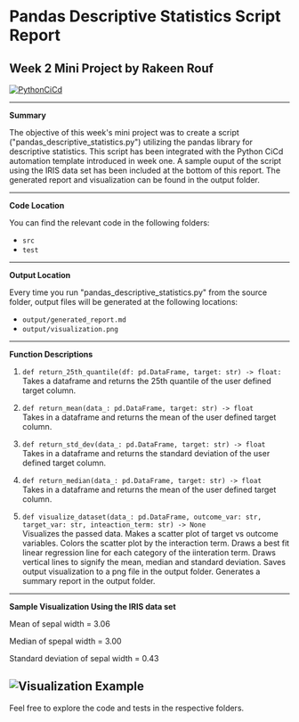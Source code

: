 # Pandas Descriptive Statistics Script Report
## Week 2 Mini Project by Rakeen Rouf

[![PythonCiCd](https://github.com/nogibjj/PandasDescriptiveStatisitcs/actions/workflows/python_ci_cd.yml/badge.svg)](https://github.com/nogibjj/PandasDescriptiveStatisitcs/actions/workflows/python_ci_cd.yml)

---

**Summary**

The objective of this week's mini project was to create a script ("pandas_descriptive_statistics.py") utilizing the pandas library for descriptive statistics. This script has been integrated with the Python CiCd automation template introduced in week one. A sample ouput of the script using the IRIS data set has been included at the bottom of this report. The generated report and visualization can be found in the output folder.

---

**Code Location**

You can find the relevant code in the following folders:
- `src`
- `test`

---

**Output Location**

Every time you run "pandas_descriptive_statistics.py" from the source folder, output files will be generated at the following locations:
- `output/generated_report.md`
- `output/visualization.png`

---

**Function Descriptions**

1. `def return_25th_quantile(df: pd.DataFrame, target: str) -> float:`  
   Takes a dataframe and returns the 25th quantile of the user defined target column.

2. `def return_mean(data_: pd.DataFrame, target: str) -> float`  
   Takes in a dataframe and returns the mean of the user defined target column.

3. `def return_std_dev(data_: pd.DataFrame, target: str) -> float`  
   Takes in a dataframe and returns the standard deviation of the user defined target column.

4. `def return_median(data_: pd.DataFrame, target: str) -> float`  
   Takes in a dataframe and returns the mean of the user defined target column.

5. `def visualize_dataset(data_: pd.DataFrame, outcome_var: str, target_var: str, inteaction_term: str) -> None`  
   Visualizes the passed data. Makes a scatter plot of target vs outcome variables. Colors the scatter
   plot by the interaction term. Draws a best fit linear regression line for each category of the iinteration term. Draws vertical lines to signify the mean, median and standard deviation. Saves output visualization to a png file in the output folder. Generates a summary report in the output folder.

---

**Sample Visualization Using the IRIS data set**

Mean of sepal width = 3.06

Median of spepal width = 3.00

Standard deviation of sepal width = 0.43

![Visualization Example](https://user-images.githubusercontent.com/36940292/266804593-4fe25e4a-186c-4e49-956a-508c5d66cb05.jpg)
---
Feel free to explore the code and tests in the respective folders.
